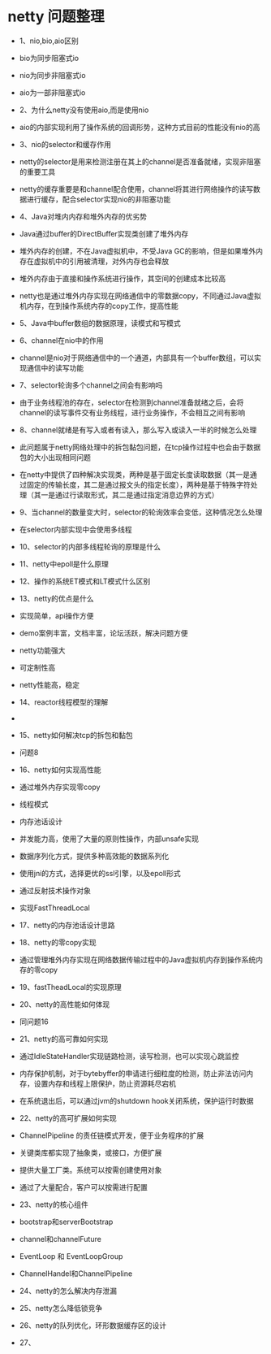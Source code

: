 # netty 问题整理
 - 1、nio,bio,aio区别
  - bio为同步阻塞式io
  - nio为同步非阻塞式io
  - aio为一部非阻塞式io
 - 2、为什么netty没有使用aio,而是使用nio
  - aio的内部实现利用了操作系统的回调形势，这种方式目前的性能没有nio的高
 - 3、nio的selector和缓存作用
  - netty的selector是用来检测注册在其上的channel是否准备就绪，实现非阻塞的重要工具
  - netty的缓存重要是和channel配合使用，channel将其进行网络操作的读写数据进行缓存，配合selector实现nio的非阻塞功能
 - 4、Java对堆内内存和堆外内存的优劣势
  - Java通过buffer的DirectBuffer实现类创建了堆外内存
  - 堆外内存的创建，不在Java虚拟机中，不受Java GC的影响，但是如果堆外内存在虚拟机中的引用被清理，对外内存也会释放
  - 堆外内存由于直接和操作系统进行操作，其空间的创建成本比较高
  - netty也是通过堆外内存实现在网络通信中的零数据copy，不同通过Java虚拟机内存，在到操作系统内存的copy工作，提高性能
 - 5、Java中buffer数组的数据原理，读模式和写模式
 - 6、channel在nio中的作用
  - channel是nio对于网络通信中的一个通道，内部具有一个buffer数组，可以实现通信中的读写功能
 - 7、selector轮询多个channel之间会有影响吗
  - 由于业务线程池的存在，selector在检测到channel准备就绪之后，会将channel的读写事件交有业务线程，进行业务操作，不会相互之间有影响
 - 8、channel就绪是有写入或者有读入，那么写入或读入一半的时候怎么处理
  - 此问题属于netty网络处理中的拆包黏包问题，在tcp操作过程中也会由于数据包的大小出现相同问题
  - 在netty中提供了四种解决实现类，两种是基于固定长度读取数据（其一是通过固定的传输长度，其二是通过报文头的指定长度），两种是基于特殊字符处理（其一是通过行读取形式，其二是通过指定消息边界的方式）
 - 9、当channel的数量变大时，selector的轮询效率会变低，这种情况怎么处理
  - 在selector内部实现中会使用多线程
 - 10、selector的内部多线程轮询的原理是什么
 - 11、netty中epoll是什么原理

 - 12、操作的系统ET模式和LT模式什么区别

 - 13、netty的优点是什么
  - 实现简单，api操作方便
  - demo案例丰富，文档丰富，论坛活跃，解决问题方便
  - netty功能强大
  - 可定制性高
  - netty性能高，稳定
 - 14、reactor线程模型的理解
  -
 - 15、netty如何解决tcp的拆包和黏包
  - 问题8
 - 16、netty如何实现高性能
  - 通过堆外内存实现零copy
  - 线程模式
  - 内存池话设计
  - 并发能力高，使用了大量的原则性操作，内部unsafe实现
  - 数据序列化方式，提供多种高效能的数据系列化
  - 使用jni的方式，选择更优的ssl引擎，以及epoll形式
  - 通过反射技术操作对象
  - 实现FastThreadLocal
 - 17、netty的内存池话设计思路
 - 18、netty的零copy实现
  - 通过管理堆外内存实现在网络数据传输过程中的Java虚拟机内存到操作系统内存的零copy
 - 19、fastTheadLocal的实现原理

 - 20、netty的高性能如何体现
  - 同问题16
 - 21、netty的高可靠如何实现
  - 通过IdleStateHandler实现链路检测，读写检测，也可以实现心跳监控
  - 内存保护机制，对于bytebyffer的申请进行细粒度的检测，防止非法访问内存，设置内存和线程上限保护，防止资源耗尽宕机
  - 在系统退出后，可以通过jvm的shutdown hook关闭系统，保护运行时数据
 - 22、netty的高可扩展如何实现
  - ChannelPipeline 的责任链模式开发，便于业务程序的扩展
  - 关键类库都实现了抽象类，或接口，方便扩展
  - 提供大量工厂类。系统可以按需创建使用对象
  - 通过了大量配合，客户可以按需进行配置
 - 23、netty的核心组件
  - bootstrap和serverBootstrap
  - channel和channelFuture
  - EventLoop 和 EventLoopGroup
  - ChannelHandel和ChannelPipeline
 - 24、netty的怎么解决内存泄漏
 - 25、netty怎么降低锁竞争
 - 26、netty的队列优化，环形数据缓存区的设计
 - 27、

